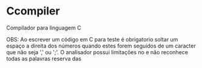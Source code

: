 # Ccompiler
 Compilador para linguagem C

OBS: Ao escrever um código em C para teste é obrigatorio soltar um espaço a 
direita dos números quando estes forem seguidos de um caracter que não seja ','
ou ';'.
    O analisador possui limitações no e não reconhece todas as palavras reserva
das
